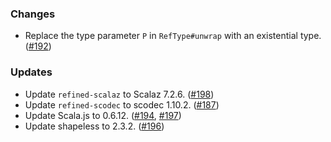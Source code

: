 ### Changes

* Replace the type parameter `P` in `RefType#unwrap` with an
  existential type. ([#192])

### Updates

* Update `refined-scalaz` to Scalaz 7.2.6. ([#198])
* Update `refined-scodec` to scodec 1.10.2. ([#187])
* Update Scala.js to 0.6.12. ([#194], [#197])
* Update shapeless to 2.3.2. ([#196])

[#187]: https://github.com/fthomas/refined/pull/187
[#192]: https://github.com/fthomas/refined/pull/192
[#194]: https://github.com/fthomas/refined/pull/194
[#196]: https://github.com/fthomas/refined/pull/196
[#197]: https://github.com/fthomas/refined/pull/197
[#198]: https://github.com/fthomas/refined/pull/198
